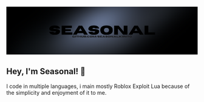 ![Banner](https://github.com/SeasonalKirito/SeasonalKirito/blob/main/seasonal_v2.png?raw=true)
## Hey, I'm Seasonal! 👋
I code in multiple languages, i main mostly Roblox Exploit Lua because of the simplicity and enjoyment of it to me.
